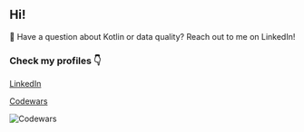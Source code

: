 ## Hi!

💬 Have a question about Kotlin or data quality? Reach out to me on LinkedIn!

### Check my profiles 👇

[LinkedIn](https://www.linkedin.com/in/mikolaj-duczmal)

[Codewars](https://www.codewars.com/users/guzik12)

![Codewars](https://github.r2v.ch/codewars?user=guzik12&name=true&top_languages=true&hide_clan=true&stroke=black)
